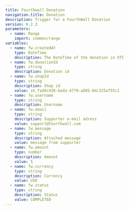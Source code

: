 ```yaml
---
title: Fourthwall Donation
navigation.title: Donation
description: Trigger for a FourthWall Donation
version: 0.2.3
parameters:
  - name: Range
    import: common/range
variables:
  - name: fw.createdAt
    type: DateTime
    description: The DateTime of the donation in UTC
  - name: fw.donationId
    type: string
    description: Donation id
  - name: fw.shopId
    type: string
    description: Shop id
    value: sh_7ad0c438-beda-4779-a885-0dc325a755c1
  - name: fw.username
    type: string
    description: Username
  - name: fw.email
    type: string
    description: Supporter e-mail adress
    value: support@fourthwall.com
  - name: fw.message
    type: string
    description: Attached message
    value: message from supporter
  - name: fw.amount
    type: number
    description: Amount
    value: 5
  - name: fw.currency
    type: string
    description: Currency
    value: USD
  - name: fw.status
    type: string
    description: Status
    value: COMPLETED
---
```

